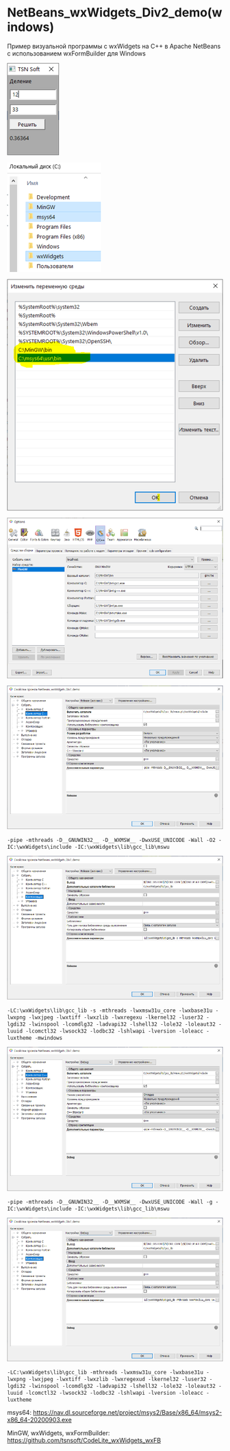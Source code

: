 # NetBeans_wxWidgets_Div2_demo(windows)
Пример визуальной программы с wxWidgets на C++ в Apache NetBeans с использованием wxFormBuilder для Windows

![srcreenshot](screenshot.png)

![srcreenshot](screenshot1.png)

![srcreenshot](screenshot2.png)

![srcreenshot](screenshot3.png)
   
![srcreenshot](screenshot4.png)
```
-pipe -mthreads -D__GNUWIN32__ -D__WXMSW__ -DwxUSE_UNICODE -Wall -O2 -IC:\wxWidgets\include -IC:\wxWidgets\lib\gcc_lib\mswu
```

![srcreenshot](screenshot5.png)
```
-LC:\wxWidgets\lib\gcc_lib -s -mthreads -lwxmsw31u_core -lwxbase31u -lwxpng -lwxjpeg -lwxtiff -lwxzlib -lwxregexu -lkernel32 -luser32 -lgdi32 -lwinspool -lcomdlg32 -ladvapi32 -lshell32 -lole32 -loleaut32 -luuid -lcomctl32 -lwsock32 -lodbc32 -lshlwapi -lversion -loleacc -luxtheme -mwindows
```

![srcreenshot](screenshot6.png)
```
-pipe -mthreads -D__GNUWIN32__ -D__WXMSW__ -DwxUSE_UNICODE -Wall -g -IC:\wxWidgets\include -IC:\wxWidgets\lib\gcc_lib\mswu
```

![srcreenshot](screenshot7.png)
```
-LC:\wxWidgets\lib\gcc_lib -mthreads -lwxmsw31u_core -lwxbase31u -lwxpng -lwxjpeg -lwxtiff -lwxzlib -lwxregexud -lkernel32 -luser32 -lgdi32 -lwinspool -lcomdlg32 -ladvapi32 -lshell32 -lole32 -loleaut32 -luuid -lcomctl32 -lwsock32 -lodbc32 -lshlwapi -lversion -loleacc -luxtheme
```

msys64: https://nav.dl.sourceforge.net/project/msys2/Base/x86_64/msys2-x86_64-20200903.exe

MinGW, wxWidgets, wxFormBuilder: https://github.com/tsnsoft/CodeLite_wxWidgets_wxFB
